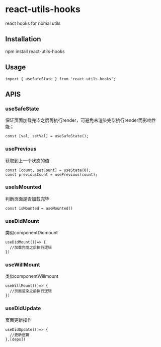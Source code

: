 # react-utils-hooks
react hooks for nomal utils
## Installation
npm install react-utils-hooks
## Usage
```
import { useSafeState } from 'react-utils-hooks';

```
## APIS
### useSafeState
保证页面加载完毕之后再执行render，可避免未渲染完毕执行render而影响性能；
```
const [val, setVal] = useSafeState();
```
### usePrevious
获取到上一个状态的值
```
const [count, setCount] = useState(0);
const previousCount = usePrevious(count);
```
### useIsMounted
判断页面是否加载完毕
```
const isMounted = useMounted()
```
### useDidMount
类似componentDidmount
```
useDidMount(()=> {
  //加载完成之后执行逻辑
})
```
### useWillMount
类似componentWillmount
```
useWillMount(()=> {
  //页面渲染之前执行逻辑
})
```
### useDidUpdate
页面更新操作
```
useDidUpdate(()=> {
  //更新逻辑
},[deps])
```


